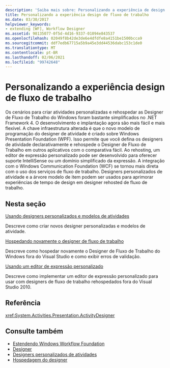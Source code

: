 ```yaml
---
description: 'Saiba mais sobre: Personalizando a experiência de design do fluxo de trabalho'
title: Personalizando a experiência design de fluxo de trabalho
ms.date: 03/30/2017
helpviewer_keywords:
- extending [WF], Workflow Designer
ms.assetid: 98135077-0f5d-4d16-9337-01094e843537
ms.openlocfilehash: 02049f8b42de3de6e4dfdfe8a4151be1500bcca9
ms.sourcegitcommit: ddf7edb67715a5b9a45e3dd44536dabc153c1de0
ms.translationtype: MT
ms.contentlocale: pt-BR
ms.lasthandoff: 02/06/2021
ms.locfileid: "99742648"
---
```

# <a name="customizing-the-workflow-design-experience"></a>Personalizando a experiência design de fluxo de trabalho

Os cenários para criar atividades personalizadas e rehospedar as Designer de Fluxo de Trabalho do Windows foram bastante simplificados no .NET Framework 4. O desenvolvimento e implantação agora são mais fácil e mais flexível. A chave infraestrutura alterada é que o novo modelo de programação do designer de atividade é criado sobre Windows Presentation Foundation (WPF). Isso permite que você defina os designers de atividade declarativamente e rehospede o Designer de Fluxo de Trabalho em outros aplicativos com o comparativa fácil. Ao rehosting, um editor de expressão personalizado pode ser desenvolvido para oferecer suporte IntelliSense ou um domínio simplificado da expressão. A integração com o Windows Communication Foundation (WCF) se tornou mais direta com o uso dos serviços de fluxo de trabalho. Designers personalizados de atividade e a árvore modelo de item podem ser usados para aprimorar experiências de tempo de design em designer rehosted de fluxo de trabalho.

## <a name="in-this-section"></a>Nesta seção

 [Usando designers personalizados e modelos de atividades](using-custom-activity-designers-and-templates.md)

 Descreve como criar novos designer personalizadas e modelos de atividade.

 [Hospedando novamente o designer de fluxo de trabalho](rehosting-the-workflow-designer.md)

 Descreve como hospedar novamente o Designer de Fluxo de Trabalho do Windows fora do Visual Studio e como exibir erros de validação.

 [Usando um editor de expressão personalizado](using-a-custom-expression-editor.md)

 Descreve como implementar um editor de expressão personalizado para usar com designers de fluxo de trabalho rehospedados fora do Visual Studio 2010.

## <a name="reference"></a>Referência

<xref:System.Activities.Presentation.ActivityDesigner>

## <a name="see-also"></a>Consulte também

- [Estendendo Windows Workflow Foundation](extend.md)
- [Designer](./samples/designer.md)
- [Designers personalizados de atividades](./samples/custom-activity-designers.md)
- [Hospedagem do designer](./samples/designer-rehosting.md)
